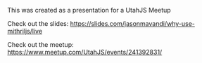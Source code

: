 This was created as a presentation for a UtahJS Meetup

Check out the slides:
https://slides.com/jasonmavandi/why-use-mithriljs/live

Check out the meetup:
https://www.meetup.com/UtahJS/events/241392831/